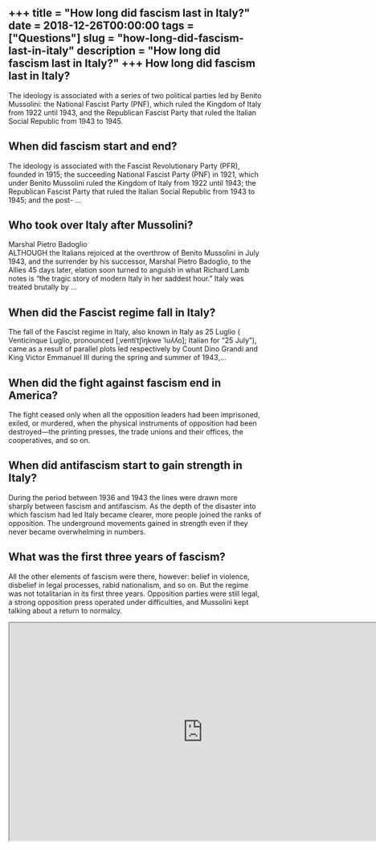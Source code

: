 +++
title = "How long did fascism last in Italy?"
date = 2018-12-26T00:00:00
tags = ["Questions"]
slug = "how-long-did-fascism-last-in-italy"
description = "How long did fascism last in Italy?"
+++
How long did fascism last in Italy?
-----------------------------------

The ideology is associated with a series of two political parties led by Benito Mussolini: the National Fascist Party (PNF), which ruled the Kingdom of Italy from 1922 until 1943, and the Republican Fascist Party that ruled the Italian Social Republic from 1943 to 1945.

When did fascism start and end?
-------------------------------

The ideology is associated with the Fascist Revolutionary Party (PFR), founded in 1915; the succeeding National Fascist Party (PNF) in 1921, which under Benito Mussolini ruled the Kingdom of Italy from 1922 until 1943; the Republican Fascist Party that ruled the Italian Social Republic from 1943 to 1945; and the post- …

Who took over Italy after Mussolini?
------------------------------------

Marshal Pietro Badoglio  
ALTHOUGH the Italians rejoiced at the overthrow of Benito Mussolini in July 1943, and the surrender by his successor, Marshal Pietro Badoglio, to the Allies 45 days later, elation soon turned to anguish in what Richard Lamb notes is “the tragic story of modern Italy in her saddest hour.” Italy was treated brutally by …

When did the Fascist regime fall in Italy?
------------------------------------------

The fall of the Fascist regime in Italy, also known in Italy as 25 Luglio ( Venticinque Luglio, pronounced \[ˌventiˈtʃiŋkwe ˈluʎʎo\]; Italian for “25 July”), came as a result of parallel plots led respectively by Count Dino Grandi and King Victor Emmanuel III during the spring and summer of 1943,…

When did the fight against fascism end in America?
--------------------------------------------------

The fight ceased only when all the opposition leaders had been imprisoned, exiled, or murdered, when the physical instruments of opposition had been destroyed—the printing presses, the trade unions and their offices, the cooperatives, and so on.

When did antifascism start to gain strength in Italy?
-----------------------------------------------------

During the period between 1936 and 1943 the lines were drawn more sharply between fascism and antifascism. As the depth of the disaster into which fascism had led Italy became clearer, more people joined the ranks of opposition. The underground movements gained in strength even if they never became overwhelming in numbers.

What was the first three years of fascism?
------------------------------------------

All the other elements of fascism were there, however: belief in violence, disbelief in legal processes, rabid nationalism, and so on. But the regime was not totalitarian in its first three years. Opposition parties were still legal, a strong opposition press operated under difficulties, and Mussolini kept talking about a return to normalcy.

<iframe allow="accelerometer; autoplay; clipboard-write; encrypted-media; gyroscope; picture-in-picture" allowfullscreen="" class="__youtube_prefs__  epyt-is-override  no-lazyload" data-no-lazy="1" data-origheight="433" data-origwidth="770" data-skipgform_ajax_framebjll="" height="433" id="_ytid_58075" loading="lazy" src="https://www.youtube.com/embed/AoRpWU6hHJ8?enablejsapi=1&autoplay=0&cc_load_policy=0&cc_lang_pref=&iv_load_policy=1&loop=0&modestbranding=0&rel=1&fs=1&playsinline=0&autohide=2&theme=dark&color=red&controls=1&" title="YouTube player" width="770"></iframe>